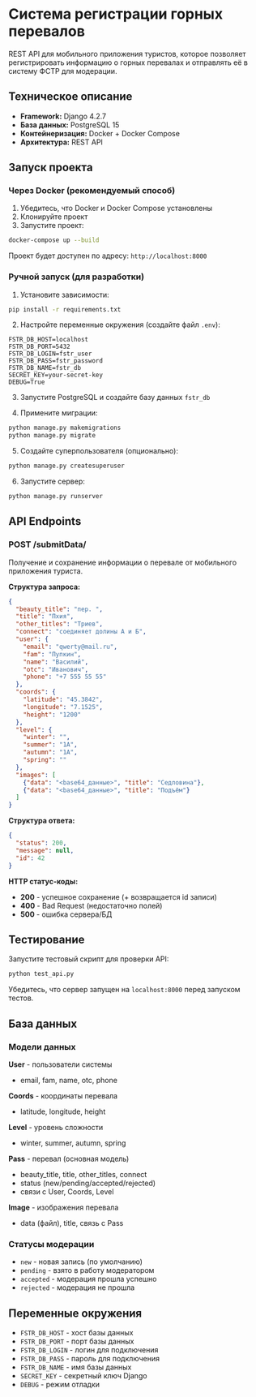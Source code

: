 # Система регистрации горных перевалов

REST API для мобильного приложения туристов, которое позволяет регистрировать информацию о горных перевалах и отправлять её в систему ФСТР для модерации.

## Техническое описание

- **Framework:** Django 4.2.7
- **База данных:** PostgreSQL 15
- **Контейнеризация:** Docker + Docker Compose
- **Архитектура:** REST API

## Запуск проекта

### Через Docker (рекомендуемый способ)

1. Убедитесь, что Docker и Docker Compose установлены
2. Клонируйте проект
3. Запустите проект:

```bash
docker-compose up --build
```

Проект будет доступен по адресу: `http://localhost:8000`

### Ручной запуск (для разработки)

1. Установите зависимости:
```bash
pip install -r requirements.txt
```

2. Настройте переменные окружения (создайте файл `.env`):
```
FSTR_DB_HOST=localhost
FSTR_DB_PORT=5432
FSTR_DB_LOGIN=fstr_user
FSTR_DB_PASS=fstr_password
FSTR_DB_NAME=fstr_db
SECRET_KEY=your-secret-key
DEBUG=True
```

3. Запустите PostgreSQL и создайте базу данных `fstr_db`

4. Примените миграции:
```bash
python manage.py makemigrations
python manage.py migrate
```

5. Создайте суперпользователя (опционально):
```bash
python manage.py createsuperuser
```

6. Запустите сервер:
```bash
python manage.py runserver
```

## API Endpoints

### POST /submitData/

Получение и сохранение информации о перевале от мобильного приложения туриста.

**Структура запроса:**
```json
{
  "beauty_title": "пер. ",
  "title": "Пхия",
  "other_titles": "Триев", 
  "connect": "соединяет долины А и Б",
  "user": {
    "email": "qwerty@mail.ru",
    "fam": "Пупкин", 
    "name": "Василий",
    "otc": "Иванович",
    "phone": "+7 555 55 55"
  },
  "coords": {
    "latitude": "45.3842",
    "longitude": "7.1525", 
    "height": "1200"
  },
  "level": {
    "winter": "",
    "summer": "1А", 
    "autumn": "1А",
    "spring": ""
  },
  "images": [
    {"data": "<base64_данные>", "title": "Седловина"}, 
    {"data": "<base64_данные>", "title": "Подъём"}
  ]
}
```

**Структура ответа:**
```json
{
  "status": 200,
  "message": null,
  "id": 42
}
```

**HTTP статус-коды:**
- **200** - успешное сохранение (+ возвращается id записи)
- **400** - Bad Request (недостаточно полей)
- **500** - ошибка сервера/БД

##  Тестирование

Запустите тестовый скрипт для проверки API:

```bash
python test_api.py
```

Убедитесь, что сервер запущен на `localhost:8000` перед запуском тестов.

##  База данных

### Модели данных

**User** - пользователи системы
- email, fam, name, otc, phone

**Coords** - координаты перевала  
- latitude, longitude, height

**Level** - уровень сложности
- winter, summer, autumn, spring

**Pass** - перевал (основная модель)
- beauty_title, title, other_titles, connect
- status (new/pending/accepted/rejected)
- связи с User, Coords, Level

**Image** - изображения перевала
- data (файл), title, связь с Pass

### Статусы модерации

- `new` - новая запись (по умолчанию)
- `pending` - взято в работу модератором  
- `accepted` - модерация прошла успешно
- `rejected` - модерация не прошла

##  Переменные окружения

- `FSTR_DB_HOST` - хост базы данных
- `FSTR_DB_PORT` - порт базы данных  
- `FSTR_DB_LOGIN` - логин для подключения
- `FSTR_DB_PASS` - пароль для подключения
- `FSTR_DB_NAME` - имя базы данных
- `SECRET_KEY` - секретный ключ Django
- `DEBUG` - режим отладки
